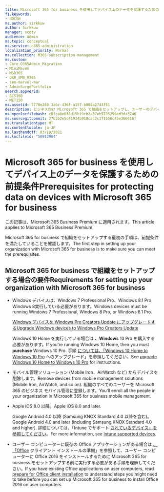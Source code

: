 ```yaml
---
title: Microsoft 365 for business を使用してデバイス上のデータを保護するための前提条件
f1.keywords:
- NOCSH
ms.author: sirkkuw
author: Sirkkuw
manager: scotv
audience: Admin
ms.topic: conceptual
ms.service: o365-administration
localization_priority: Normal
ms.collection: M365-subscription-management
ms.custom:
- Core_O365Admin_Migration
- MiniMaven
- MSB365
- OKR_SMB_M365
- seo-marvel-mar
- AdminSurgePortfolio
search.appverid:
- BCS160
- MET150
ms.assetid: 7770e280-3a6c-436f-a157-b008a2744f51
description: ビジネス向け Microsoft 365 で組織をセットアップし、ユーザーのデバイスで作業データを保護するための要件について説明します。
ms.openlocfilehash: c0fca0e038d15b19cb2a37eb5705296ed3da3746
ms.sourcegitcommit: 27b2b2e5c41934b918cac2c171556c45e36661bf
ms.translationtype: MT
ms.contentlocale: ja-JP
ms.lasthandoff: 03/19/2021
ms.locfileid: "50912904"
---
```

# <a name="prerequisites-for-protecting-data-on-devices-with-microsoft-365-for-business"></a><span data-ttu-id="a34d4-103">Microsoft 365 for business を使用してデバイス上のデータを保護するための前提条件</span><span class="sxs-lookup"><span data-stu-id="a34d4-103">Prerequisites for protecting data on devices with Microsoft 365 for business</span></span>

<span data-ttu-id="a34d4-104">この記事は、Microsoft 365 Business Premium に適用されます。</span><span class="sxs-lookup"><span data-stu-id="a34d4-104">This article applies to Microsoft 365 Business Premium.</span></span>

<span data-ttu-id="a34d4-105">Microsoft 365 for business で組織をセットアップする最初の手順は、前提条件を満たしていることを確認します。</span><span class="sxs-lookup"><span data-stu-id="a34d4-105">The first step in setting up your organization with Microsoft 365 for business is to make sure you can meet the prerequisites.</span></span>
  
## <a name="requirements-for-setting-up-your-organization-with-microsoft-365-for-business"></a><span data-ttu-id="a34d4-106">Microsoft 365 for business で組織をセットアップする場合の要件</span><span class="sxs-lookup"><span data-stu-id="a34d4-106">Requirements for setting up your organization with Microsoft 365 for business</span></span>

- <span data-ttu-id="a34d4-107">Windows デバイスは、Windows 7 Professional Pro、Windows 8.1 Pro Windows 8実行している必要があります。</span><span class="sxs-lookup"><span data-stu-id="a34d4-107">Windows devices must be running Windows 7 Professional, Windows 8 Pro, or Windows 8.1 Pro.</span></span>
    
    [<span data-ttu-id="a34d4-108">Windows デバイスを Windows Pro Creators Update にアップグレードする</span><span class="sxs-lookup"><span data-stu-id="a34d4-108">Upgrade Windows devices to Windows Pro Creators Update</span></span>](upgrade-to-windows-pro-creators-update.md)
    
    <span data-ttu-id="a34d4-109">Windows 10 Home を実行している場合は **、Windows** 10 Pro を購入する必要があります。</span><span class="sxs-lookup"><span data-stu-id="a34d4-109">If you're running Windows 10 Home, then you must **purchase** Windows  10 Pro.</span></span> <span data-ttu-id="a34d4-110">手順 [については、「Windows 10 Home to Windows 10 Pro](https://support.microsoft.com/office/0aee10c1-4d34-43ee-a325-579c6c2df90e) へのアップグレード」を参照してください。</span><span class="sxs-lookup"><span data-stu-id="a34d4-110">See [upgrade Windows 10 Home to Windows 10 Pro](https://support.microsoft.com/office/0aee10c1-4d34-43ee-a325-579c6c2df90e) for instructions.</span></span> 
    
- <span data-ttu-id="a34d4-111">モバイル管理ソリューション (Mobile Iron、AirWatch など) からデバイスを削除します。</span><span class="sxs-lookup"><span data-stu-id="a34d4-111">Remove devices from mobile management solutions (Mobile Iron, AirWatch, and so on).</span></span> <span data-ttu-id="a34d4-112">組織のすべてのユーザーを Microsoft 365 のビジネス モバイル管理に登録します。</span><span class="sxs-lookup"><span data-stu-id="a34d4-112">You'll enroll all the people in your organization in Microsoft 365 for business mobile management.</span></span>
    
- <span data-ttu-id="a34d4-113">Apple iOS 8.0 以降。</span><span class="sxs-lookup"><span data-stu-id="a34d4-113">Apple iOS 8.0 and later.</span></span>
    
    <span data-ttu-id="a34d4-114">Google Android 4.0 以降 (Samsung KNOX Standard 4.0 以降を含む)。</span><span class="sxs-lookup"><span data-stu-id="a34d4-114">Google Android 4.0 and later (including Samsung KNOX Standard 4.0 and higher).</span></span> <span data-ttu-id="a34d4-115">詳細については、「Intune でサポート [されているデバイス」を参照してください](/mem/intune/fundamentals/supported-devices-browsers)。</span><span class="sxs-lookup"><span data-stu-id="a34d4-115">For more information, see [Intune supported devices](/mem/intune/fundamentals/supported-devices-browsers).</span></span>
    
- <span data-ttu-id="a34d4-116">ユーザー コンピューターに既存の Office アプリケーションがある場合は [、「Office](prepare-for-office-client-deployment.md) クライアント インストールの準備」を参照して、ユーザー コンピューターに Office 2016 をインストールするために Microsoft 365 for business をセットアップする前に実行する必要がある手順を理解してください。</span><span class="sxs-lookup"><span data-stu-id="a34d4-116">If you have existing Office applications on user computers, read [prepare for Office client installation](prepare-for-office-client-deployment.md) to understand steps you might need to take before you can set up Microsoft 365 for business to install Office 2016 on user computers.</span></span>